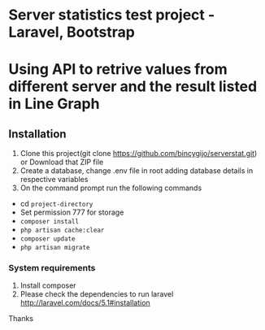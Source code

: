 # Server statistics test project  - Laravel, Bootstrap

# Using API to retrive values from different server and the result listed in Line Graph

## Installation

1. Clone this project(git clone https://github.com/bincygijo/serverstat.git) or Download that ZIP file
2. Create a database, change .env file in root adding database details in respective variables
3. On the command prompt run the following commands

* cd `project-directory`
* Set permission 777 for storage
* `composer install`
* `php artisan cache:clear`
* `composer update`
* `php artisan migrate`

### System requirements

1. Install composer
2. Please check the dependencies to run laravel http://laravel.com/docs/5.1#installation

Thanks
